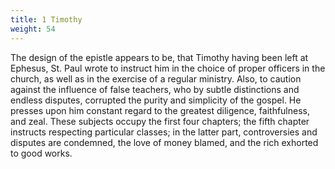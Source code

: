 ```yaml
---
title: 1 Timothy
weight: 54
---
```


The design of the epistle appears to be, that Timothy having been left at Ephesus, St. Paul wrote to instruct him in the choice of proper officers in the church, as well as in the exercise of a regular ministry. Also, to caution against the influence of false teachers, who by subtle distinctions and endless disputes, corrupted the purity and simplicity of the gospel. He presses upon him constant regard to the greatest diligence, faithfulness, and zeal. These subjects occupy the first
  four chapters; the fifth chapter instructs respecting particular classes; in the latter part, controversies and disputes are condemned, the love of money blamed, and the rich exhorted to good works.
